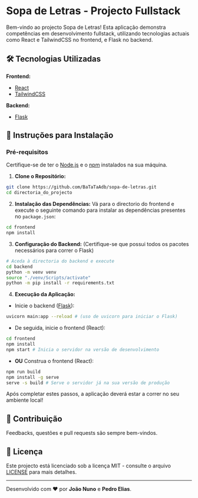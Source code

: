 # Sopa de Letras - Projecto Fullstack

Bem-vindo ao projecto Sopa de Letras! Esta aplicação demonstra competências em desenvolvimento fullstack, utilizando tecnologias actuais como React e TailwindCSS no frontend, e Flask no backend.

## 🛠️ Tecnologias Utilizadas

**Frontend:**

- [React](https://pt-br.react.dev)
- [TailwindCSS](https://tailwindcss.com/)

**Backend:**

- [Flask](https://flask.palletsprojects.com/en/2.3.x/)

## 🚀 Instruções para Instalação

### Pré-requisitos

Certifique-se de ter o [Node.js](https://nodejs.org/) e o [npm](https://www.npmjs.com/) instalados na sua máquina.

1. **Clone o Repositório:**

```bash
git clone https://github.com/BaTaTaAdb/sopa-de-letras.git
cd directoria_do_projecto
```

2. **Instalação das Dependências:**
   Vá para o directorio do frontend e execute o seguinte comando para instalar as dependências presentes no `package.json`:

```bash
cd frontend
npm install
```

3. **Configuração do Backend:**
   (Certifique-se que possui todos os pacotes necessários para correr o Flask)

```bash
# Aceda à directoria do backend e execute
cd backend
python -m venv venv
source "./venv/Scripts/activate"
python -m pip install -r requirements.txt
```

4. **Execução da Aplicação:**

- Inicie o backend ([Flask](https://flask.palletsprojects.com/en/2.3.x/)):

```bash
uvicorn main:app --reload # (uso de uvicorn para iniciar o Flask)
```

- De seguida, inicie o frontend (React):

```bash
cd frontend
npm install
npm start # Inicia o servidor na versão de desenvolvimento
```

- **OU** Construa o frontend (React):

```bash
npm run build
npm install -g serve
serve -s build # Serve o servidor já na sua versão de produção
```

Após completar estes passos, a aplicação deverá estar a correr no seu ambiente local!

## 📝 Contribuição

Feedbacks, questões e pull requests são sempre bem-vindos.

## 📜 Licença

Este projecto está licenciado sob a licença MIT - consulte o arquivo [LICENSE](LICENSE) para mais detalhes.

---

Desenvolvido com ❤️ por **João Nuno** e **Pedro Elias**.
